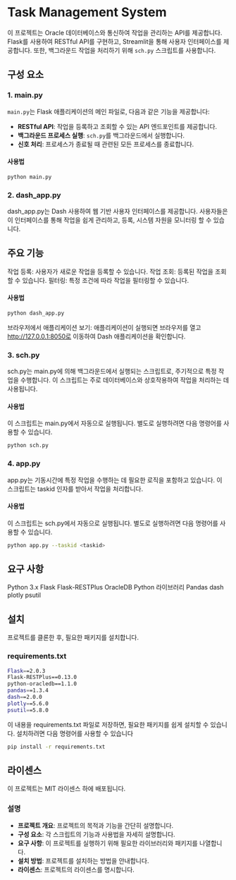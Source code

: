 # Task Management System

이 프로젝트는 Oracle 데이터베이스와 통신하여 작업을 관리하는 API를 제공합니다. Flask를 사용하여 RESTful API를 구현하고, Streamlit을 통해 사용자 인터페이스를 제공합니다. 또한, 백그라운드 작업을 처리하기 위해 `sch.py` 스크립트를 사용합니다.

## 구성 요소

### 1. main.py

`main.py`는 Flask 애플리케이션의 메인 파일로, 다음과 같은 기능을 제공합니다:

- **RESTful API**: 작업을 등록하고 조회할 수 있는 API 엔드포인트를 제공합니다.
- **백그라운드 프로세스 실행**: `sch.py`를 백그라운드에서 실행합니다.
- **신호 처리**: 프로세스가 종료될 때 관련된 모든 프로세스를 종료합니다.

#### 사용법

```bash
python main.py
```

### 2. dash_app.py
dash_app.py는 Dash 사용하여 웹 기반 사용자 인터페이스를 제공합니다. 사용자들은 이 인터페이스를 통해 작업을 쉽게 관리하고, 등록, 시스템 자원을 모니터링 할 수 있습니다.

## 주요 기능
작업 등록: 사용자가 새로운 작업을 등록할 수 있습니다.
작업 조회: 등록된 작업을 조회할 수 있습니다.
필터링: 특정 조건에 따라 작업을 필터링할 수 있습니다.

#### 사용법
```bash
python dash_app.py
```
브라우저에서 애플리케이션 보기:
애플리케이션이 실행되면 브라우저를 열고 http://127.0.0.1:8050로 이동하여 Dash 애플리케이션을 확인합니다.

### 3. sch.py
sch.py는 main.py에 의해 백그라운드에서 실행되는 스크립트로, 주기적으로 특정 작업을 수행합니다. 이 스크립트는 주로 데이터베이스와 상호작용하여 작업을 처리하는 데 사용됩니다.

#### 사용법
이 스크립트는 main.py에서 자동으로 실행됩니다. 별도로 실행하려면 다음 명령어를 사용할 수 있습니다.

```bash
python sch.py
```
### 4. app.py
app.py는 기동시간에 특정 작업을 수행하는 데 필요한 로직을 포함하고 있습니다. 이 스크립트는 taskid 인자를 받아서 작업을 처리합니다.

#### 사용법
이 스크립트는 sch.py에서 자동으로 실행됩니다. 별도로 실행하려면 다음 명령어를 사용할 수 있습니다.

```bash
python app.py --taskid <taskid>
```
## 요구 사항
Python 3.x
Flask
Flask-RESTPlus
OracleDB Python 라이브러리
Pandas
dash
plotly
psutil

## 설치
프로젝트를 클론한 후, 필요한 패키지를 설치합니다.

### requirements.txt
```bash
Flask==2.0.3
Flask-RESTPlus==0.13.0
python-oracledb==1.1.0
pandas==1.3.4
dash==2.0.0
plotly==5.6.0
psutil==5.8.0
```
이 내용을 requirements.txt 파일로 저장하면, 필요한 패키지를 쉽게 설치할 수 있습니다. 설치하려면 다음 명령어를 사용할 수 있습니다

```bash
pip install -r requirements.txt
```
## 라이센스
이 프로젝트는 MIT 라이센스 하에 배포됩니다.


### 설명

- **프로젝트 개요**: 프로젝트의 목적과 기능을 간단히 설명합니다.
- **구성 요소**: 각 스크립트의 기능과 사용법을 자세히 설명합니다.
- **요구 사항**: 이 프로젝트를 실행하기 위해 필요한 라이브러리와 패키지를 나열합니다.
- **설치 방법**: 프로젝트를 설치하는 방법을 안내합니다.
- **라이센스**: 프로젝트의 라이센스를 명시합니다.
